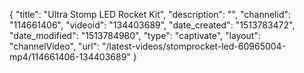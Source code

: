 {
    "title": "Ultra Stomp LED Rocket Kit",
    "description": "",
    "channelid": "114661406",
    "videoid": "134403689",
    "date_created": "1513783472",
    "date_modified": "1513784980",
    "type": "captivate",
    "layout": "channelVideo",
    "url": "\/latest-videos\/stomprocket-led-60965004-mp4\/114661406-134403689"
}